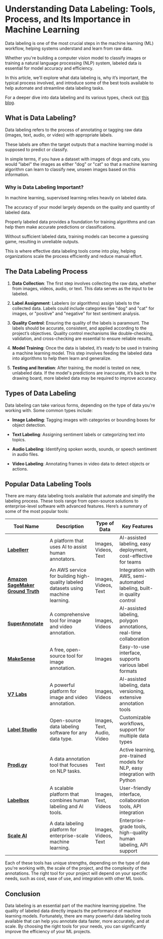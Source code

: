 # Understanding Data Labeling: Tools, Process, and Its Importance in Machine Learning

Data labeling is one of the most crucial steps in the machine learning (ML) workflow, helping systems understand and learn from raw data. 

Whether you're building a computer vision model to classify images or training a natural language processing (NLP) system, labeled data is essential for model accuracy and efficiency. 

In this article, we'll explore what data labeling is, why it’s important, the typical process involved, and introduce some of the best tools available to help automate and streamline data labeling tasks.

For a deeper dive into data labeling and its various types, check out [this blog](https://www.labellerr.com/blog/what-is-data-labeling-its-uses-features-process-and-types/).

## What is Data Labeling?

Data labeling refers to the process of annotating or tagging raw data (images, text, audio, or video) with appropriate labels. 

These labels are often the target outputs that a machine learning model is supposed to predict or classify. 

In simple terms, if you have a dataset with images of dogs and cats, you would "label" the images as either "dog" or "cat" so that a machine learning algorithm can learn to classify new, unseen images based on this information.

### Why is Data Labeling Important?

In machine learning, supervised learning relies heavily on labeled data. 

The accuracy of your model largely depends on the quality and quantity of labeled data. 

Properly labeled data provides a foundation for training algorithms and can help them make accurate predictions or classifications.

Without sufficient labeled data, training models can become a guessing game, resulting in unreliable outputs. 

This is where effective data labeling tools come into play, helping organizations scale the process efficiently and reduce manual effort.

## The Data Labeling Process

1. **Data Collection**: The first step involves collecting the raw data, whether from images, videos, audio, or text. This data serves as the input to be labeled.
   
2. **Label Assignment**: Labelers (or algorithms) assign labels to the collected data. Labels could include categories like "dog" and "cat" for images, or "positive" and "negative" for text sentiment analysis.
   
3. **Quality Control**: Ensuring the quality of the labels is paramount. The labels should be accurate, consistent, and applied according to the project’s objectives. Quality control mechanisms like double-checking, validation, and cross-checking are essential to ensure reliable results.
   
4. **Model Training**: Once the data is labeled, it’s ready to be used in training a machine learning model. This step involves feeding the labeled data into algorithms to help them learn and generalize.
   
5. **Testing and Iteration**: After training, the model is tested on new, unlabeled data. If the model's predictions are inaccurate, it’s back to the drawing board, more labeled data may be required to improve accuracy.

## Types of Data Labeling

Data labeling can take various forms, depending on the type of data you're working with. Some common types include:

- **Image Labeling**: Tagging images with categories or bounding boxes for object detection.

- **Text Labeling**: Assigning sentiment labels or categorizing text into topics.

- **Audio Labeling**: Identifying spoken words, sounds, or speech sentiment in audio files.

- **Video Labeling**: Annotating frames in video data to detect objects or actions.

## Popular Data Labeling Tools

There are many data labeling tools available that automate and simplify the labeling process. These tools range from open-source solutions to enterprise-level software with advanced features. Here’s a summary of some of the most popular tools:

| Tool Name               | Description                                                  | Type of Data         | Key Features                                          |
|-------------------------|--------------------------------------------------------------|----------------------|-------------------------------------------------------|
| [**Labellerr**](https://www.labellerr.com/)           | A platform that uses AI to assist human annotators. | Images, Videos, Text | AI-assisted labeling, easy deployment, cost-effective for teams |
| [**Amazon SageMaker Ground Truth**](https://aws.amazon.com/sagemaker/ground-truth/) | An AWS service for building high-quality labeled datasets using machine learning. | Images, Videos, Text | Integration with AWS, semi-automated labeling, built-in quality control |
| [**SuperAnnotate**](https://www.superannotate.com/)       | A comprehensive tool for image and video annotation.         | Images, Videos       | AI-assisted labeling, polygon annotations, real-time collaboration |
| [**MakeSense**](https://www.makesense.ai/)           | A free, open-source tool for image annotation.               | Images               | Easy-to-use interface, supports various label formats |
| [**V7 Labs**](https://www.v7labs.com/)             | A powerful platform for image and video annotation.          | Images, Videos       | AI-assisted labeling, data versioning, extensive annotation tools |
| [**Label Studio**](https://labelstud.io/)        | Open-source data labeling software for any data type.        | Images, Text, Audio, Video | Customizable workflows, support for multiple data types |
| [**Prodi.gy**](https://prodi.gy/)            | A data annotation tool that focuses on NLP tasks.            | Text                 | Active learning, pre-trained models for NLP, easy integration with Python |
| [**Labelbox**](https://www.labelbox.com/)            | A scalable platform that combines human labeling and AI tools.          | Images, Text, Videos         | User-friendly interface, collaboration tools, API integration |
| [**Scale AI**](https://scale.com/)            | A data labeling platform for enterprise-scale machine learning. | Images, Videos, Text | Enterprise-grade tools, high-quality human labeling, API support |

Each of these tools has unique strengths, depending on the type of data you're working with, the scale of the project, and the complexity of the annotations. The right tool for your project will depend on your specific needs, such as cost, ease of use, and integration with other ML tools.

## Conclusion

Data labeling is an essential part of the machine learning pipeline. The quality of labeled data directly impacts the performance of machine learning models. Fortunately, there are many powerful data labeling tools available that can help you annotate data faster, more accurately, and at scale. By choosing the right tools for your needs, you can significantly improve the efficiency of your ML projects.

